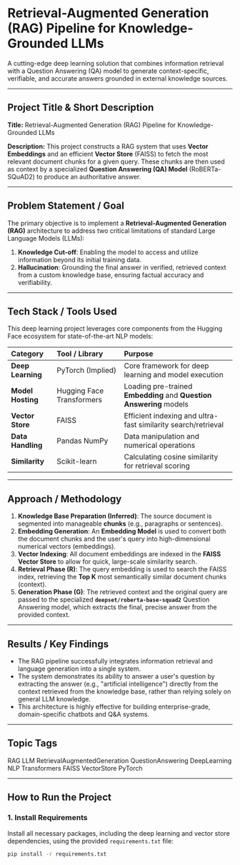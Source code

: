 # Retrieval-Augmented Generation (RAG) Pipeline for Knowledge-Grounded LLMs

A cutting-edge deep learning solution that combines information retrieval with a Question Answering (QA) model to generate context-specific, verifiable, and accurate answers grounded in external knowledge sources.

---

## Project Title & Short Description

**Title:** Retrieval-Augmented Generation (RAG) Pipeline for Knowledge-Grounded LLMs

**Description:** This project constructs a RAG system that uses **Vector Embeddings** and an efficient **Vector Store** (FAISS) to fetch the most relevant document chunks for a given query. These chunks are then used as context by a specialized **Question Answering (QA) Model** (RoBERTa-SQuAD2) to produce an authoritative answer.

---

## Problem Statement / Goal

The primary objective is to implement a **Retrieval-Augmented Generation (RAG)** architecture to address two critical limitations of standard Large Language Models (LLMs):
1.  **Knowledge Cut-off**: Enabling the model to access and utilize information beyond its initial training data.
2.  **Hallucination**: Grounding the final answer in verified, retrieved context from a custom knowledge base, ensuring factual accuracy and verifiability.

---

## Tech Stack / Tools Used

This deep learning project leverages core components from the Hugging Face ecosystem for state-of-the-art NLP models:

| Category | Tool / Library | Purpose |
| :--- | :--- | :--- |
| **Deep Learning** | PyTorch (Implied) | Core framework for deep learning and model execution |
| **Model Hosting** | Hugging Face Transformers | Loading pre-trained **Embedding** and **Question Answering** models |
| **Vector Store** | FAISS | Efficient indexing and ultra-fast similarity search/retrieval |
| **Data Handling** | Pandas NumPy | Data manipulation and numerical operations |
| **Similarity** | Scikit-learn | Calculating cosine similarity for retrieval scoring |

---

## Approach / Methodology

1.  **Knowledge Base Preparation (Inferred)**: The source document is segmented into manageable **chunks** (e.g., paragraphs or sentences).
2.  **Embedding Generation**: An **Embedding Model** is used to convert both the document chunks and the user's query into high-dimensional numerical vectors (embeddings).
3.  **Vector Indexing**: All document embeddings are indexed in the **FAISS Vector Store** to allow for quick, large-scale similarity search.
4.  **Retrieval Phase (R)**: The query embedding is used to search the FAISS index, retrieving the **Top K** most semantically similar document chunks (context).
5.  **Generation Phase (G)**: The retrieved context and the original query are passed to the specialized **`deepset/roberta-base-squad2`** Question Answering model, which extracts the final, precise answer from the provided context.

---

## Results / Key Findings

* The RAG pipeline successfully integrates information retrieval and language generation into a single system.
* The system demonstrates its ability to answer a user's question by extracting the answer (e.g., "artificial intelligence") directly from the context retrieved from the knowledge base, rather than relying solely on general LLM knowledge.
* This architecture is highly effective for building enterprise-grade, domain-specific chatbots and Q\&A systems.

---

## Topic Tags

RAG LLM RetrievalAugmentedGeneration QuestionAnswering DeepLearning NLP Transformers FAISS VectorStore PyTorch

---

## How to Run the Project

### 1. Install Requirements

Install all necessary packages, including the deep learning and vector store dependencies, using the provided `requirements.txt` file:

```bash
pip install -r requirements.txt
